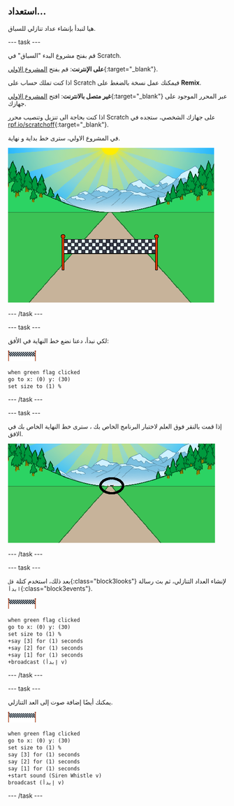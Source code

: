 ## استعداد...

هيا لنبدأ بإنشاء عداد تنازلي للسباق.

--- task ---

قم بفتح مشروع البدء "السباق" في Scratch.

**على الإنترنت**: قم بفتح [المشروع الاولي](https://scratch.mit.edu/projects/406230850){:target="_blank"}.

اذا كنت تملك حساب على Scratch فيمكنك عمل نسخة بالضغط على **Remix**.

**غير متصل بالانترنت**: افتح [المشروع الاولي](https://rpf.io/p/ar-SA/sprint-go){:target="_blank"} عبر المحرر الموجود على جهازك.

اذا كنت بحاجة الى تنزيل وتنصيب محرر Scratch على جهازك الشخصي، ستجده في [rpf.io/scratchoff](https://rpf.io/scratchoff){:target="_blank"}.

في المشروع الاولي، سترى خط بداية و نهاية.

![المشاريع الاولية](images/sprint-starter.png)

--- /task ---

--- task ---

لكي نبدأ، دعنا نضع خط النهاية في الأفق:

![خط النهاية](images/finish-line-sprite.png)

```blocks3
when green flag clicked
go to x: (0) y: (30)
set size to (1) %
```

--- /task ---

--- task ---

إذا قمت بالنقر فوق العلم لاختبار البرنامج الخاص بك ، سترى خط النهاية الخاص بك في الافق.

![خط النهاية من بعيد](images/sprint-line-start-test-annotated.png)

--- /task ---

--- task ---

بعد ذلك، استخدم كتلة `قل`{:class="block3looks"} لإنشاء العداد التنازلي، ثم بث رسالة `ابدأ`{:class="block3events"}.

![خط النهاية](images/finish-line-sprite.png)

```blocks3
when green flag clicked
go to x: (0) y: (30)
set size to (1) %
+say [3] for (1) seconds
+say [2] for (1) seconds
+say [1] for (1) seconds
+broadcast (إبدأ v)
```

--- /task ---

--- task ---

يمكنك أيضًا إضافة صوت إلى العد التنازلي.

![خط النهاية](images/finish-line-sprite.png)

```blocks3
when green flag clicked
go to x: (0) y: (30)
set size to (1) %
say [3] for (1) seconds
say [2] for (1) seconds
say [1] for (1) seconds
+start sound (Siren Whistle v)
broadcast (إبدأ v)
```

--- /task ---
